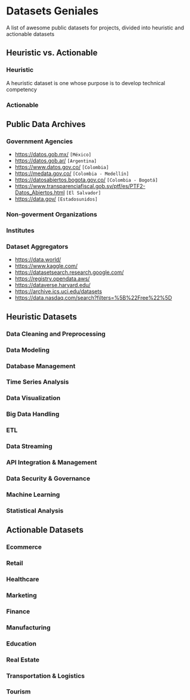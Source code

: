 # Datasets Geniales
A list of awesome public datasets for projects, divided into heuristic and actionable datasets 

## Heuristic vs. Actionable
### Heuristic
A heuristic dataset is one whose purpose is to develop technical competency
### Actionable

## Public Data Archives
### Government Agencies
- https://datos.gob.mx/ `[México]`
- https://datos.gob.ar/ `[Argentina]`
- https://www.datos.gov.co/ `[Colombia]`
- https://medata.gov.co/ `[Colombia - Medellín]`
- https://datosabiertos.bogota.gov.co/ `[Colombia - Bogotá]`
- https://www.transparenciafiscal.gob.sv/ptf/es/PTF2-Datos_Abiertos.html `[El Salvador]`
- https://data.gov/ `[Estadosunidos]`
### Non-goverment Organizations
### Institutes
### Dataset Aggregators
- https://data.world/
- https://www.kaggle.com/
- https://datasetsearch.research.google.com/
- https://registry.opendata.aws/
- https://dataverse.harvard.edu/
- https://archive.ics.uci.edu/datasets
- https://data.nasdaq.com/search?filters=%5B%22Free%22%5D


## Heuristic Datasets
### Data Cleaning and Preprocessing
### Data Modeling
### Database Management
### Time Series Analysis
### Data Visualization
### Big Data Handling
### ETL
### Data Streaming
### API Integration & Management
### Data Security & Governance
### Machine Learning
### Statistical Analysis

## Actionable Datasets
### Ecommerce
### Retail
### Healthcare
### Marketing
### Finance
### Manufacturing
### Education
### Real Estate
### Transportation & Logistics
### Tourism

